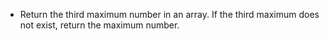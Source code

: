 -   Return the third maximum number in an array. If the third maximum does not exist, return the maximum number.
